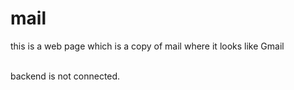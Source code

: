# mail
this is a web page which is a copy of mail where it looks like Gmail

<br>
backend is not connected.

